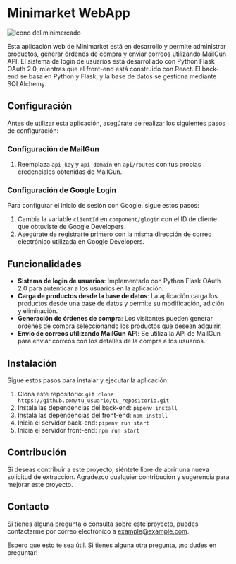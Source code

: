 # Minimarket WebApp

![Icono del minimercado](https://www.flaticon.es/icono-gratis/mercado_862819?term=mercado&page=1&position=1&origin=search&related_id=862819)

Esta aplicación web de Minimarket está en desarrollo y permite administrar productos, generar órdenes de compra y enviar correos utilizando MailGun API. El sistema de login de usuarios está desarrollado con Python Flask OAuth 2.0, mientras que el front-end está construido con React. El back-end se basa en Python y Flask, y la base de datos se gestiona mediante SQLAlchemy.

## Configuración

Antes de utilizar esta aplicación, asegúrate de realizar los siguientes pasos de configuración:

### Configuración de MailGun

1. Reemplaza `api_key` y `api_domain` en `api/routes` con tus propias credenciales obtenidas de MailGun.

### Configuración de Google Login

Para configurar el inicio de sesión con Google, sigue estos pasos:

1. Cambia la variable `clientId` en `component/glogin` con el ID de cliente que obtuviste de Google Developers.
2. Asegúrate de registrarte primero con la misma dirección de correo electrónico utilizada en Google Developers.

## Funcionalidades

- **Sistema de login de usuarios**: Implementado con Python Flask OAuth 2.0 para autenticar a los usuarios en la aplicación.
- **Carga de productos desde la base de datos**: La aplicación carga los productos desde una base de datos y permite su modificación, adición y eliminación.
- **Generación de órdenes de compra**: Los visitantes pueden generar órdenes de compra seleccionando los productos que desean adquirir.
- **Envío de correos utilizando MailGun API**: Se utiliza la API de MailGun para enviar correos con los detalles de la compra a los usuarios.

## Instalación

Sigue estos pasos para instalar y ejecutar la aplicación:

1. Clona este repositorio: `git clone https://github.com/tu_usuario/tu_repositorio.git`
2. Instala las dependencias del back-end: `pipenv install`
3. Instala las dependencias del front-end: `npm install`
4. Inicia el servidor back-end: `pipenv run start`
5. Inicia el servidor front-end: `npm run start`

## Contribución

Si deseas contribuir a este proyecto, siéntete libre de abrir una nueva solicitud de extracción. Agradezco cualquier contribución y sugerencia para mejorar este proyecto.

## Contacto

Si tienes alguna pregunta o consulta sobre este proyecto, puedes contactarme por correo electrónico a example@example.com.

Espero que esto te sea útil. Si tienes alguna otra pregunta, ¡no dudes en preguntar!
